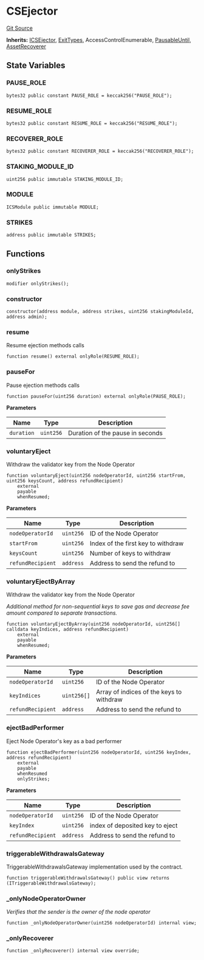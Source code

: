 # CSEjector
[Git Source](https://github.com/lidofinance/community-staking-module/blob/efc92ba178845b0562e369d8d71b585ba381ab86/src/CSEjector.sol)

**Inherits:**
[ICSEjector](/src/interfaces/ICSEjector.sol/interface.ICSEjector.md), [ExitTypes](/src/abstract/ExitTypes.sol/abstract.ExitTypes.md), AccessControlEnumerable, [PausableUntil](/src/lib/utils/PausableUntil.sol/contract.PausableUntil.md), [AssetRecoverer](/src/abstract/AssetRecoverer.sol/abstract.AssetRecoverer.md)


## State Variables
### PAUSE_ROLE

```solidity
bytes32 public constant PAUSE_ROLE = keccak256("PAUSE_ROLE");
```


### RESUME_ROLE

```solidity
bytes32 public constant RESUME_ROLE = keccak256("RESUME_ROLE");
```


### RECOVERER_ROLE

```solidity
bytes32 public constant RECOVERER_ROLE = keccak256("RECOVERER_ROLE");
```


### STAKING_MODULE_ID

```solidity
uint256 public immutable STAKING_MODULE_ID;
```


### MODULE

```solidity
ICSModule public immutable MODULE;
```


### STRIKES

```solidity
address public immutable STRIKES;
```


## Functions
### onlyStrikes


```solidity
modifier onlyStrikes();
```

### constructor


```solidity
constructor(address module, address strikes, uint256 stakingModuleId, address admin);
```

### resume

Resume ejection methods calls


```solidity
function resume() external onlyRole(RESUME_ROLE);
```

### pauseFor

Pause ejection methods calls


```solidity
function pauseFor(uint256 duration) external onlyRole(PAUSE_ROLE);
```
**Parameters**

|Name|Type|Description|
|----|----|-----------|
|`duration`|`uint256`|Duration of the pause in seconds|


### voluntaryEject

Withdraw the validator key from the Node Operator


```solidity
function voluntaryEject(uint256 nodeOperatorId, uint256 startFrom, uint256 keysCount, address refundRecipient)
    external
    payable
    whenResumed;
```
**Parameters**

|Name|Type|Description|
|----|----|-----------|
|`nodeOperatorId`|`uint256`|ID of the Node Operator|
|`startFrom`|`uint256`|Index of the first key to withdraw|
|`keysCount`|`uint256`|Number of keys to withdraw|
|`refundRecipient`|`address`|Address to send the refund to|


### voluntaryEjectByArray

Withdraw the validator key from the Node Operator

*Additional method for non-sequential keys to save gas and decrease fee amount compared
to separate transactions.*


```solidity
function voluntaryEjectByArray(uint256 nodeOperatorId, uint256[] calldata keyIndices, address refundRecipient)
    external
    payable
    whenResumed;
```
**Parameters**

|Name|Type|Description|
|----|----|-----------|
|`nodeOperatorId`|`uint256`|ID of the Node Operator|
|`keyIndices`|`uint256[]`|Array of indices of the keys to withdraw|
|`refundRecipient`|`address`|Address to send the refund to|


### ejectBadPerformer

Eject Node Operator's key as a bad performer


```solidity
function ejectBadPerformer(uint256 nodeOperatorId, uint256 keyIndex, address refundRecipient)
    external
    payable
    whenResumed
    onlyStrikes;
```
**Parameters**

|Name|Type|Description|
|----|----|-----------|
|`nodeOperatorId`|`uint256`|ID of the Node Operator|
|`keyIndex`|`uint256`|index of deposited key to eject|
|`refundRecipient`|`address`|Address to send the refund to|


### triggerableWithdrawalsGateway

TriggerableWithdrawalsGateway implementation used by the contract.


```solidity
function triggerableWithdrawalsGateway() public view returns (ITriggerableWithdrawalsGateway);
```

### _onlyNodeOperatorOwner

*Verifies that the sender is the owner of the node operator*


```solidity
function _onlyNodeOperatorOwner(uint256 nodeOperatorId) internal view;
```

### _onlyRecoverer


```solidity
function _onlyRecoverer() internal view override;
```

